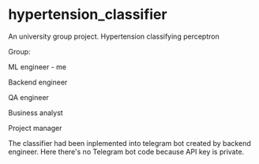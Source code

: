 # hypertension_classifier
An university group project. Hypertension classifying perceptron 

Group:

ML engineer - me

Backend engineer

QA engineer

Business analyst

Project manager

The classifier had been inplemented into telegram bot created by backend engineer. Here there's no Telegram bot code because API key is private.
